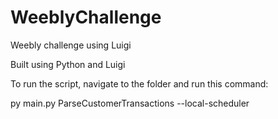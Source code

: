 # WeeblyChallenge
Weebly challenge using Luigi

Built using Python and Luigi

To run the script, navigate to the folder and run this command:

py main.py ParseCustomerTransactions --local-scheduler